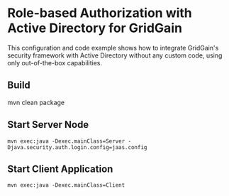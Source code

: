 Role-based Authorization with Active Directory for GridGain
===========================================================
This configuration and code example shows how to integrate GridGain's security framework with
Active Directory without any custom code, using only out-of-the-box capabilities.

Build
-----
   mvn clean package

Start Server Node
-----------------
    mvn exec:java -Dexec.mainClass=Server -Djava.security.auth.login.config=jaas.config

Start Client Application
------------------------
    mvn exec:java -Dexec.mainClass=Client
